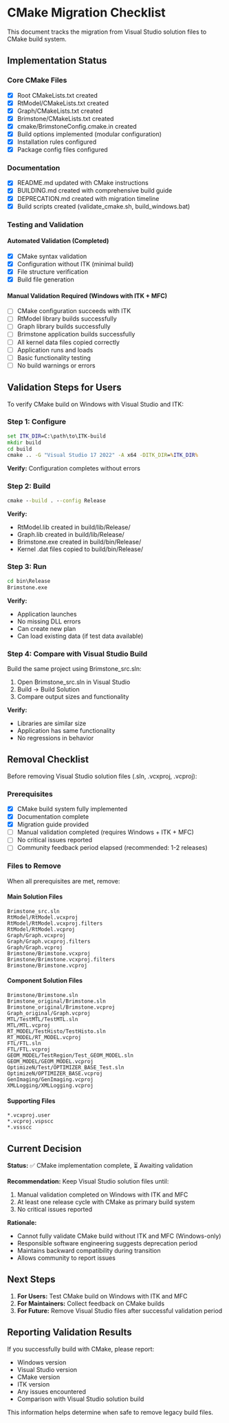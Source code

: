# CMake Migration Checklist

This document tracks the migration from Visual Studio solution files to CMake build system.

## Implementation Status

### Core CMake Files
- [x] Root CMakeLists.txt created
- [x] RtModel/CMakeLists.txt created
- [x] Graph/CMakeLists.txt created
- [x] Brimstone/CMakeLists.txt created
- [x] cmake/BrimstoneConfig.cmake.in created
- [x] Build options implemented (modular configuration)
- [x] Installation rules configured
- [x] Package config files configured

### Documentation
- [x] README.md updated with CMake instructions
- [x] BUILDING.md created with comprehensive build guide
- [x] DEPRECATION.md created with migration timeline
- [x] Build scripts created (validate_cmake.sh, build_windows.bat)

### Testing and Validation

#### Automated Validation (Completed)
- [x] CMake syntax validation
- [x] Configuration without ITK (minimal build)
- [x] File structure verification
- [x] Build file generation

#### Manual Validation Required (Windows with ITK + MFC)
- [ ] CMake configuration succeeds with ITK
- [ ] RtModel library builds successfully
- [ ] Graph library builds successfully
- [ ] Brimstone application builds successfully
- [ ] All kernel data files copied correctly
- [ ] Application runs and loads
- [ ] Basic functionality testing
- [ ] No build warnings or errors

## Validation Steps for Users

To verify CMake build on Windows with Visual Studio and ITK:

### Step 1: Configure
```cmd
set ITK_DIR=C:\path\to\ITK-build
mkdir build
cd build
cmake .. -G "Visual Studio 17 2022" -A x64 -DITK_DIR=%ITK_DIR%
```

**Verify:** Configuration completes without errors

### Step 2: Build
```cmd
cmake --build . --config Release
```

**Verify:** 
- RtModel.lib created in build/lib/Release/
- Graph.lib created in build/lib/Release/
- Brimstone.exe created in build/bin/Release/
- Kernel .dat files copied to build/bin/Release/

### Step 3: Run
```cmd
cd bin\Release
Brimstone.exe
```

**Verify:**
- Application launches
- No missing DLL errors
- Can create new plan
- Can load existing data (if test data available)

### Step 4: Compare with Visual Studio Build

Build the same project using Brimstone_src.sln:

1. Open Brimstone_src.sln in Visual Studio
2. Build → Build Solution
3. Compare output sizes and functionality

**Verify:**
- Libraries are similar size
- Application has same functionality
- No regressions in behavior

## Removal Checklist

Before removing Visual Studio solution files (.sln, .vcxproj, .vcproj):

### Prerequisites
- [x] CMake build system fully implemented
- [x] Documentation complete
- [x] Migration guide provided
- [ ] Manual validation completed (requires Windows + ITK + MFC)
- [ ] No critical issues reported
- [ ] Community feedback period elapsed (recommended: 1-2 releases)

### Files to Remove

When all prerequisites are met, remove:

#### Main Solution Files
```
Brimstone_src.sln
RtModel/RtModel.vcxproj
RtModel/RtModel.vcxproj.filters
RtModel/RtModel.vcproj
Graph/Graph.vcxproj
Graph/Graph.vcxproj.filters
Graph/Graph.vcproj
Brimstone/Brimstone.vcxproj
Brimstone/Brimstone.vcxproj.filters
Brimstone/Brimstone.vcproj
```

#### Component Solution Files
```
Brimstone/Brimstone.sln
Brimstone_original/Brimstone.sln
Brimstone_original/Brimstone.vcproj
Graph_original/Graph.vcproj
MTL/TestMTL/TestMTL.sln
MTL/MTL.vcproj
RT_MODEL/TestHisto/TestHisto.sln
RT_MODEL/RT_MODEL.vcproj
FTL/FTL.sln
FTL/FTL.vcproj
GEOM_MODEL/TestRegion/Test_GEOM_MODEL.sln
GEOM_MODEL/GEOM_MODEL.vcproj
OptimizeN/Test/OPTIMIZER_BASE_Test.sln
OptimizeN/OPTIMIZER_BASE.vcproj
GenImaging/GenImaging.vcproj
XMLLogging/XMLLogging.vcproj
```

#### Supporting Files
```
*.vcxproj.user
*.vcproj.vspscc
*.vssscc
```

## Current Decision

**Status:** ✅ CMake implementation complete, ⏳ Awaiting validation

**Recommendation:** Keep Visual Studio solution files until:
1. Manual validation completed on Windows with ITK and MFC
2. At least one release cycle with CMake as primary build system
3. No critical issues reported

**Rationale:**
- Cannot fully validate CMake build without ITK and MFC (Windows-only)
- Responsible software engineering suggests deprecation period
- Maintains backward compatibility during transition
- Allows community to report issues

## Next Steps

1. **For Users:** Test CMake build on Windows with ITK and MFC
2. **For Maintainers:** Collect feedback on CMake builds
3. **For Future:** Remove Visual Studio files after successful validation period

## Reporting Validation Results

If you successfully build with CMake, please report:
- Windows version
- Visual Studio version
- CMake version
- ITK version
- Any issues encountered
- Comparison with Visual Studio solution build

This information helps determine when safe to remove legacy build files.
